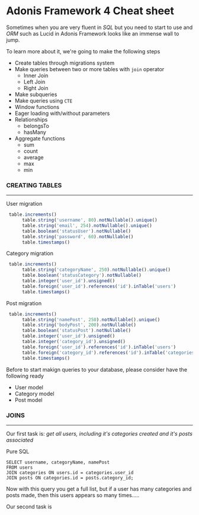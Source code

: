 # Adonis Framework 4 Cheat sheet



Sometimes when you are very fluent in *SQL* but you need to start to use and *ORM* such as Lucid in Adonis Framework looks like an immense wall  to jump.



To learn more about it, we're going to make the following steps

* Create tables through migrations system 
* Make queries between two or more tables with `join` operator
  * Inner Join
  * Left Join
  * Right Join
* Make subqueries
* Make queries using `CTE` 
* Window functions
* Eager loading with/without parameters
* Relationships
  * belongsTo
  * hasMany
* Aggregate functions
  * sum
  * count
  * average
  * max
  * min



### CREATING TABLES

____

User migration

```javascript
 table.increments()
      table.string('username', 80).notNullable().unique()
      table.string('email', 254).notNullable().unique()
      table.boolean('statusUser').notNullable()
      table.string('password', 60).notNullable()
      table.timestamps()
```



Category migration

```javascript
 table.increments()
      table.string('categoryName', 250).notNullable().unique()
      table.boolean('statusCategory').notNullable()
      table.integer('user_id').unsigned()
      table.foreign('user_id').references('id').inTable('users')
      table.timestamps()
```



Post migration

```javascript
 table.increments()
      table.string('namePost', 250).notNullable().unique()
      table.string('bodyPost', 200).notNullable()
      table.boolean('statusPost').notNullable()
      table.integer('user_id').unsigned()
      table.integer('category_id').unsigned()
      table.foreign('user_id').references('id').inTable('users')
      table.foreign('category_id').references('id').inTable('categories')
      table.timestamps()
```



Before to start makign queries to your database, please consider have the following ready

* User model
* Category model
* Post model



### JOINS

____

Our first task is: *get all users, including it's categories created and it's posts associated*



Pure SQL

```mariadb
SELECT username, categoryName, namePost
FROM users
JOIN categories ON users.id = categories.user_id
JOIN posts ON categories.id = posts.category_id;
```



Now with this query you get a full list, but if a user has many categories and posts made, then this users appears so many times.....



Our second task is